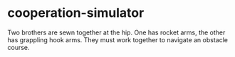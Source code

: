 # cooperation-simulator
Two brothers are sewn together at the hip. One has rocket arms, the other has grappling hook arms. They must work together to navigate an obstacle course.
